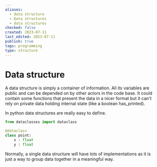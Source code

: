 ```yaml
---
aliases:
  - data structure
  - Data structures
  - data structures
checked: false
created: 2023-07-11
last_edited: 2023-07-11
publish: true
tags: programming
type: structure
---
```

# Data structure

A data structure is simply a container of information. All its variables are public and can be depended on by other actors in the code base. It could contain some functions that present the data in a nicer format but it can't rely on private data holding internal state (like a boolean has_printed).

In python data structures are really easy to define.
```python
from dataclasses import dataclass

@dataclass
class point:
	x : float
	y : float
```

Normally, a single data structure will have lots of implementations as it is just a way to group data together in a meaningful way.
